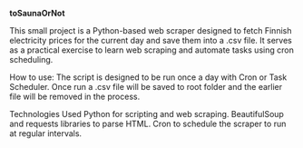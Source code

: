 **toSaunaOrNot**

This small project is a Python-based web scraper designed to fetch Finnish electricity prices for the current day and save them into a .csv file. It serves as a practical exercise to learn web scraping and automate tasks using cron scheduling. 

How to use:
The script is designed to be run once a day with Cron or Task Scheduler. Once run a .csv file will be saved to root folder and the earlier file will be removed in the process.

Technologies Used
    Python for scripting and web scraping.
    BeautifulSoup and requests libraries to parse HTML.
    Cron to schedule the scraper to run at regular intervals.
